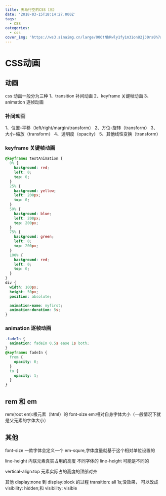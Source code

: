 ```yaml
---
title: 天马行空的CSS（三）
date: '2018-03-15T18:14:27.000Z'
tags:
  - CSS
categories:
  - css
cover_img: 'https://ws3.sinaimg.cn/large/006tNbRwly1fy1m31on82j30rs0h7aqx.jpg'
---
```


# CSS动画

## 动画

css 动画一般分为三种 1、transition 补间动画 2、keyframe 关键帧动画 3、animation 逐帧动画

### 补间动画

1、位置-平移（left/right/margin/transform） 2、方位-旋转（transform） 3、大小-缩放（transform） 4、透明度（opacity） 5、其他线性变换（transform）

### keyframe 关键帧动画

```css
@keyframes testAnimation {
  0% {
    background: red;
    left: 0;
    top: 0;
  }
  25% {
    background: yellow;
    left: 200px;
    top: 0;
  }
  50% {
    background: blue;
    left: 200px;
    top: 200px;
  }
  75% {
    background: green;
    left: 0;
    top: 200px;
  }
  100% {
    background: red;
    left: 0;
    top: 0;
  }
}
div {
  width: 100px;
  height: 50px;
  position: absolute;

  animation-name: myfirst;
  animation-duration: 5s;
}
```

### animation 逐帧动画

```css
.fadeIn {
  animation: fadeIn 0.5s ease 1s both;
}
@keyframes fadeIn {
  from {
    opacity: 0;
  }
  to {
    opacity: 1;
  }
}
```

## rem 和 em

rem\(root em\):根元素（html）的 font-size em:相对自身字体大小（一般情况下就是父元素的字体大小）

## 其他

font-size 一款字体会定义一个 em-squre,字体度量就基于这个相对单位设置的

line-height 内联元素真实占用的高度 不同字体的 line-height 可能是不同的

vertical-align:top 元素实际占的高度的顶部对齐

其他 display:none 到 display:block 的过程 transition: all 1s;没效果， 可以改成 visibility: hidden;和 visibility: visible

